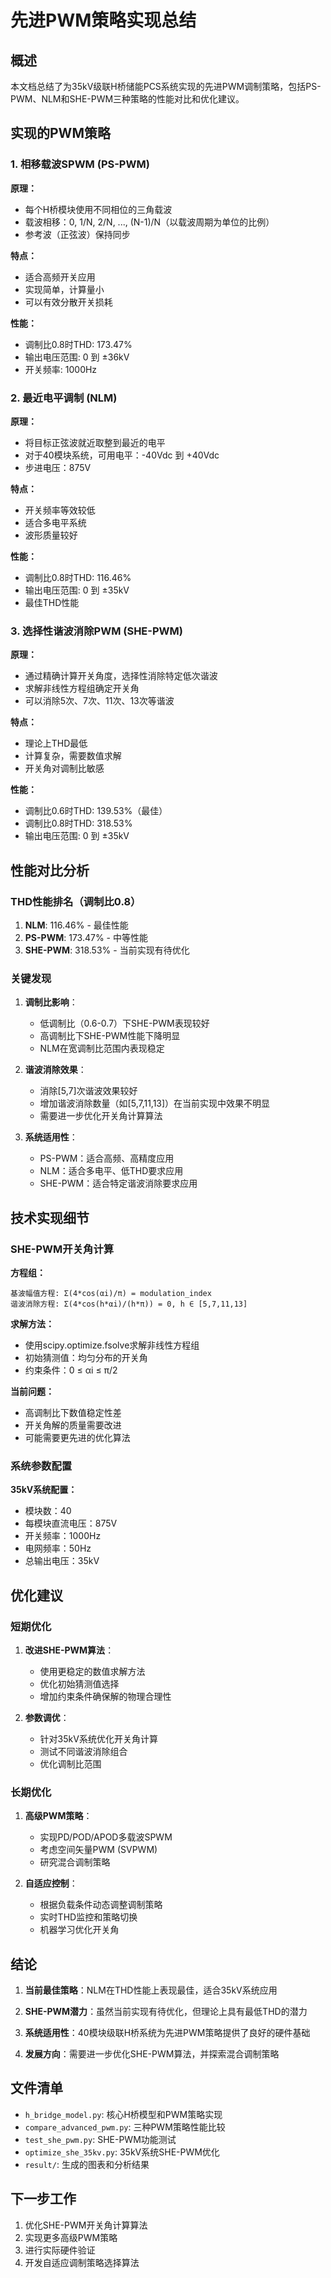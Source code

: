 # 先进PWM策略实现总结

## 概述

本文档总结了为35kV级联H桥储能PCS系统实现的先进PWM调制策略，包括PS-PWM、NLM和SHE-PWM三种策略的性能对比和优化建议。

## 实现的PWM策略

### 1. 相移载波SPWM (PS-PWM)

**原理：**
- 每个H桥模块使用不同相位的三角载波
- 载波相移：0, 1/N, 2/N, ..., (N-1)/N（以载波周期为单位的比例）
- 参考波（正弦波）保持同步

**特点：**
- 适合高频开关应用
- 实现简单，计算量小
- 可以有效分散开关损耗

**性能：**
- 调制比0.8时THD: 173.47%
- 输出电压范围: 0 到 ±36kV
- 开关频率: 1000Hz

### 2. 最近电平调制 (NLM)

**原理：**
- 将目标正弦波就近取整到最近的电平
- 对于40模块系统，可用电平：-40Vdc 到 +40Vdc
- 步进电压：875V

**特点：**
- 开关频率等效较低
- 适合多电平系统
- 波形质量较好

**性能：**
- 调制比0.8时THD: 116.46%
- 输出电压范围: 0 到 ±35kV
- 最佳THD性能

### 3. 选择性谐波消除PWM (SHE-PWM)

**原理：**
- 通过精确计算开关角度，选择性消除特定低次谐波
- 求解非线性方程组确定开关角
- 可以消除5次、7次、11次、13次等谐波

**特点：**
- 理论上THD最低
- 计算复杂，需要数值求解
- 开关角对调制比敏感

**性能：**
- 调制比0.6时THD: 139.53%（最佳）
- 调制比0.8时THD: 318.53%
- 输出电压范围: 0 到 ±35kV

## 性能对比分析

### THD性能排名（调制比0.8）
1. **NLM**: 116.46% - 最佳性能
2. **PS-PWM**: 173.47% - 中等性能
3. **SHE-PWM**: 318.53% - 当前实现有待优化

### 关键发现

1. **调制比影响**：
   - 低调制比（0.6-0.7）下SHE-PWM表现较好
   - 高调制比下SHE-PWM性能下降明显
   - NLM在宽调制比范围内表现稳定

2. **谐波消除效果**：
   - 消除[5,7]次谐波效果较好
   - 增加谐波消除数量（如[5,7,11,13]）在当前实现中效果不明显
   - 需要进一步优化开关角计算算法

3. **系统适用性**：
   - PS-PWM：适合高频、高精度应用
   - NLM：适合多电平、低THD要求应用
   - SHE-PWM：适合特定谐波消除要求应用

## 技术实现细节

### SHE-PWM开关角计算

**方程组：**
```
基波幅值方程: Σ(4*cos(αi)/π) = modulation_index
谐波消除方程: Σ(4*cos(h*αi)/(h*π)) = 0, h ∈ [5,7,11,13]
```

**求解方法：**
- 使用scipy.optimize.fsolve求解非线性方程组
- 初始猜测值：均匀分布的开关角
- 约束条件：0 ≤ αi ≤ π/2

**当前问题：**
- 高调制比下数值稳定性差
- 开关角解的质量需要改进
- 可能需要更先进的优化算法

### 系统参数配置

**35kV系统配置：**
- 模块数：40
- 每模块直流电压：875V
- 开关频率：1000Hz
- 电网频率：50Hz
- 总输出电压：35kV

## 优化建议

### 短期优化

1. **改进SHE-PWM算法**：
   - 使用更稳定的数值求解方法
   - 优化初始猜测值选择
   - 增加约束条件确保解的物理合理性

2. **参数调优**：
   - 针对35kV系统优化开关角计算
   - 测试不同谐波消除组合
   - 优化调制比范围

### 长期优化

1. **高级PWM策略**：
   - 实现PD/POD/APOD多载波SPWM
   - 考虑空间矢量PWM (SVPWM)
   - 研究混合调制策略

2. **自适应控制**：
   - 根据负载条件动态调整调制策略
   - 实时THD监控和策略切换
   - 机器学习优化开关角

## 结论

1. **当前最佳策略**：NLM在THD性能上表现最佳，适合35kV系统应用

2. **SHE-PWM潜力**：虽然当前实现有待优化，但理论上具有最低THD的潜力

3. **系统适用性**：40模块级联H桥系统为先进PWM策略提供了良好的硬件基础

4. **发展方向**：需要进一步优化SHE-PWM算法，并探索混合调制策略

## 文件清单

- `h_bridge_model.py`: 核心H桥模型和PWM策略实现
- `compare_advanced_pwm.py`: 三种PWM策略性能比较
- `test_she_pwm.py`: SHE-PWM功能测试
- `optimize_she_35kv.py`: 35kV系统SHE-PWM优化
- `result/`: 生成的图表和分析结果

## 下一步工作

1. 优化SHE-PWM开关角计算算法
2. 实现更多高级PWM策略
3. 进行实际硬件验证
4. 开发自适应调制策略选择算法

